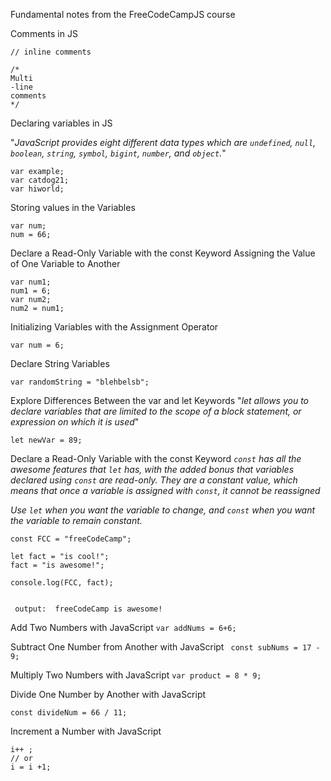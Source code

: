 Fundamental notes from the FreeCodeCampJS course

Comments in JS

```
// inline comments

/*
Multi
-line
comments
*/
```

Declaring variables in JS

"_JavaScript provides eight different data types which are `undefined`, `null`, `boolean`, `string`, `symbol`, `bigint`, `number`, and `object`._"


```
var example;
var catdog21;
var hiworld;
```

Storing values in the Variables 

```
var num;
num = 66;

```

Declare a Read-Only Variable with the const Keyword
Assigning the Value of One Variable to Another

```
var num1;
num1 = 6;
var num2;
num2 = num1;

```

Initializing Variables with the Assignment Operator
```
var num = 6;
```

Declare String Variables
```
var randomString = "blehbelsb";
```

Explore Differences Between the var and let Keywords
"_let allows you to declare variables that are limited to the scope of a block statement, or expression on which it is used_"

```
let newVar = 89;
```

Declare a Read-Only Variable with the const Keyword
_`const` has all the awesome features that `let` has, with the added bonus that variables declared using `const` are read-only. They are a constant value, which means that once a variable is assigned with `const`, it cannot be reassigned_

_Use `let` when you want the variable to change, and `const` when you want the variable to remain constant._

```
const FCC = "freeCodeCamp"; 

let fact = "is cool!"; 
fact = "is awesome!";

console.log(FCC, fact); 


```

``` output:  freeCodeCamp is awesome!```

Add Two Numbers with JavaScript
``` var addNums = 6+6; ```

Subtract One Number from Another with JavaScript
``` const subNums = 17 - 9;```

Multiply Two Numbers with JavaScript
``` var product = 8 * 9; ```

Divide One Number by Another with JavaScript

``` const divideNum = 66 / 11;  ```

Increment a Number with JavaScript
``` 
i++ ;
// or 
i = i +1;
```